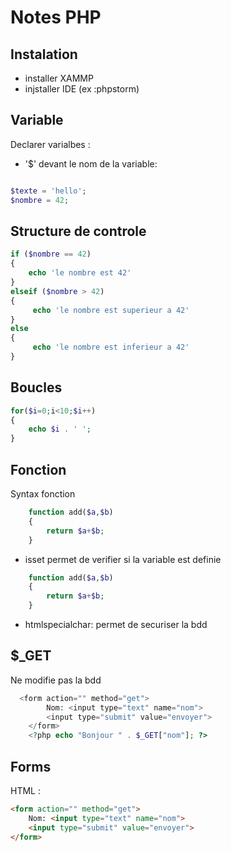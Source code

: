 # Notes PHP

## Instalation
- installer XAMMP
- injstaller IDE (ex :phpstorm)

## Variable
Declarer varialbes :
- '$' devant le nom de la variable:
```php

$texte = 'hello';
$nombre = 42;

```

## Structure de  controle

`````php
if ($nombre == 42)
{
    echo 'le nombre est 42'
}
elseif ($nombre > 42)
{
     echo 'le nombre est superieur a 42'
}
else 
{
     echo 'le nombre est inferieur a 42'
}
``````

## Boucles
````php
for($i=0;i<10;$i++)
{
    echo $i . ' ';
}
````
## Fonction
Syntax fonction
````php
    function add($a,$b)
    {
        return $a+$b;
    }
````
- isset permet de verifier si la variable est definie

````php
    function add($a,$b)
    {
        return $a+$b;
    }
````
- htmlspecialchar: permet de securiser la bdd 
## $_GET
Ne modifie pas la bdd
````php
  <form action="" method="get">
        Nom: <input type="text" name="nom">
        <input type="submit" value="envoyer">
    </form>
    <?php echo "Bonjour " . $_GET["nom"]; ?>
````

## Forms
HTML : 
````html
<form action="" method="get">
    Nom: <input type="text" name="nom">
    <input type="submit" value="envoyer">
</form>
````
